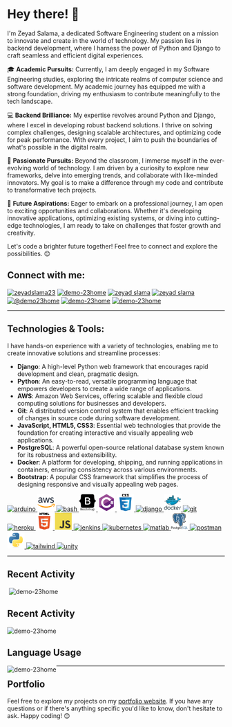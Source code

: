 # Hey there! 👋

I'm Zeyad Salama, a dedicated Software Engineering student on a mission to innovate and create in the world of technology. My passion lies in backend development, where I harness the power of Python and Django to craft seamless and efficient digital experiences.

🎓 **Academic Pursuits:**
Currently, I am deeply engaged in my Software Engineering studies, exploring the intricate realms of computer science and software development. My academic journey has equipped me with a strong foundation, driving my enthusiasm to contribute meaningfully to the tech landscape.

💻 **Backend Brilliance:**
My expertise revolves around Python and Django, where I excel in developing robust backend solutions. I thrive on solving complex challenges, designing scalable architectures, and optimizing code for peak performance. With every project, I aim to push the boundaries of what's possible in the digital realm.

🌟 **Passionate Pursuits:**
Beyond the classroom, I immerse myself in the ever-evolving world of technology. I am driven by a curiosity to explore new frameworks, delve into emerging trends, and collaborate with like-minded innovators. My goal is to make a difference through my code and contribute to transformative tech projects.

🚀 **Future Aspirations:**
Eager to embark on a professional journey, I am open to exciting opportunities and collaborations. Whether it's developing innovative applications, optimizing existing systems, or diving into cutting-edge technologies, I am ready to take on challenges that foster growth and creativity.

Let's code a brighter future together! Feel free to connect and explore the possibilities. 😊

## Connect with me:
<p align="left">
<a href="https://twitter.com/zeyadslama23" target="blank"><img align="center" src="https://raw.githubusercontent.com/rahuldkjain/github-profile-readme-generator/master/src/images/icons/Social/twitter.svg" alt="zeyadslama23" height="30" width="40" /></a>
<a href="https://linkedin.com/in/demo-23home" target="blank"><img align="center" src="https://raw.githubusercontent.com/rahuldkjain/github-profile-readme-generator/master/src/images/icons/Social/linked-in-alt.svg" alt="demo-23home" height="30" width="40" /></a>
<a href="https://stackoverflow.com/users/zeyad slama" target="blank"><img align="center" src="https://raw.githubusercontent.com/rahuldkjain/github-profile-readme-generator/master/src/images/icons/Social/stack-overflow.svg" alt="zeyad slama" height="30" width="40" /></a>
<a href="https://fb.com/zeyad slama" target="blank"><img align="center" src="https://raw.githubusercontent.com/rahuldkjain/github-profile-readme-generator/master/src/images/icons/Social/facebook.svg" alt="zeyad slama" height="30" width="40" /></a>
<a href="https://medium.com/@demo23home" target="blank"><img align="center" src="https://raw.githubusercontent.com/rahuldkjain/github-profile-readme-generator/master/src/images/icons/Social/medium.svg" alt="@demo23home" height="30" width="40" /></a>
<a href="https://codeforces.com/profile/demo-23home" target="blank"><img align="center" src="https://raw.githubusercontent.com/rahuldkjain/github-profile-readme-generator/master/src/images/icons/Social/codeforces.svg" alt="demo-23home" height="30" width="40" /></a>
<a href="https://discord.gg/demo-23home" target="blank"><img align="center" src="https://raw.githubusercontent.com/rahuldkjain/github-profile-readme-generator/master/src/images/icons/Social/discord.svg" alt="demo-23home" height="30" width="40" /></a>
</p>

---


## Technologies & Tools:

I have hands-on experience with a variety of technologies, enabling me to create innovative solutions and streamline processes:

- **Django**: A high-level Python web framework that encourages rapid development and clean, pragmatic design.
- **Python**: An easy-to-read, versatile programming language that empowers developers to create a wide range of applications.
- **AWS**: Amazon Web Services, offering scalable and flexible cloud computing solutions for businesses and developers.
- **Git**: A distributed version control system that enables efficient tracking of changes in source code during software development.
- **JavaScript, HTML5, CSS3**: Essential web technologies that provide the foundation for creating interactive and visually appealing web applications.
- **PostgreSQL**: A powerful open-source relational database system known for its robustness and extensibility.
- **Docker**: A platform for developing, shipping, and running applications in containers, ensuring consistency across various environments.
- **Bootstrap**: A popular CSS framework that simplifies the process of designing responsive and visually appealing web pages.

<p align="left"> <a href="https://www.arduino.cc/" target="_blank" rel="noreferrer"> <img src="https://cdn.worldvectorlogo.com/logos/arduino-1.svg" alt="arduino" width="40" height="40"/> </a> <a href="https://aws.amazon.com" target="_blank" rel="noreferrer"> <img src="https://raw.githubusercontent.com/devicons/devicon/master/icons/amazonwebservices/amazonwebservices-original-wordmark.svg" alt="aws" width="40" height="40"/> </a> <a href="https://www.gnu.org/software/bash/" target="_blank" rel="noreferrer"> <img src="https://www.vectorlogo.zone/logos/gnu_bash/gnu_bash-icon.svg" alt="bash" width="40" height="40"/> </a> <a href="https://getbootstrap.com" target="_blank" rel="noreferrer"> <img src="https://raw.githubusercontent.com/devicons/devicon/master/icons/bootstrap/bootstrap-plain-wordmark.svg" alt="bootstrap" width="40" height="40"/> </a> <a href="https://www.w3schools.com/cs/" target="_blank" rel="noreferrer"> <img src="https://raw.githubusercontent.com/devicons/devicon/master/icons/csharp/csharp-original.svg" alt="csharp" width="40" height="40"/> </a> <a href="https://www.w3schools.com/css/" target="_blank" rel="noreferrer"> <img src="https://raw.githubusercontent.com/devicons/devicon/master/icons/css3/css3-original-wordmark.svg" alt="css3" width="40" height="40"/> </a> <a href="https://www.djangoproject.com/" target="_blank" rel="noreferrer"> <img src="https://cdn.worldvectorlogo.com/logos/django.svg" alt="django" width="40" height="40"/> </a> <a href="https://www.docker.com/" target="_blank" rel="noreferrer"> <img src="https://raw.githubusercontent.com/devicons/devicon/master/icons/docker/docker-original-wordmark.svg" alt="docker" width="40" height="40"/> </a> <a href="https://git-scm.com/" target="_blank" rel="noreferrer"> <img src="https://www.vectorlogo.zone/logos/git-scm/git-scm-icon.svg" alt="git" width="40" height="40"/> </a> <a href="https://heroku.com" target="_blank" rel="noreferrer"> <img src="https://www.vectorlogo.zone/logos/heroku/heroku-icon.svg" alt="heroku" width="40" height="40"/> </a> <a href="https://www.w3.org/html/" target="_blank" rel="noreferrer"> <img src="https://raw.githubusercontent.com/devicons/devicon/master/icons/html5/html5-original-wordmark.svg" alt="html5" width="40" height="40"/> </a> <a href="https://developer.mozilla.org/en-US/docs/Web/JavaScript" target="_blank" rel="noreferrer"> <img src="https://raw.githubusercontent.com/devicons/devicon/master/icons/javascript/javascript-original.svg" alt="javascript" width="40" height="40"/> </a> <a href="https://www.jenkins.io" target="_blank" rel="noreferrer"> <img src="https://www.vectorlogo.zone/logos/jenkins/jenkins-icon.svg" alt="jenkins" width="40" height="40"/> </a> <a href="https://kubernetes.io" target="_blank" rel="noreferrer"> <img src="https://www.vectorlogo.zone/logos/kubernetes/kubernetes-icon.svg" alt="kubernetes" width="40" height="40"/> </a> <a href="https://www.mathworks.com/" target="_blank" rel="noreferrer"> <img src="https://upload.wikimedia.org/wikipedia/commons/2/21/Matlab_Logo.png" alt="matlab" width="40" height="40"/> </a> <a href="https://www.postgresql.org" target="_blank" rel="noreferrer"> <img src="https://raw.githubusercontent.com/devicons/devicon/master/icons/postgresql/postgresql-original-wordmark.svg" alt="postgresql" width="40" height="40"/> </a> <a href="https://postman.com" target="_blank" rel="noreferrer"> <img src="https://www.vectorlogo.zone/logos/getpostman/getpostman-icon.svg" alt="postman" width="40" height="40"/> </a> <a href="https://www.python.org" target="_blank" rel="noreferrer"> <img src="https://raw.githubusercontent.com/devicons/devicon/master/icons/python/python-original.svg" alt="python" width="40" height="40"/> </a> <a href="https://tailwindcss.com/" target="_blank" rel="noreferrer"> <img src="https://www.vectorlogo.zone/logos/tailwindcss/tailwindcss-icon.svg" alt="tailwind" width="40" height="40"/> </a> <a href="https://unity.com/" target="_blank" rel="noreferrer"> <img src="https://www.vectorlogo.zone/logos/unity3d/unity3d-icon.svg" alt="unity" width="40" height="40"/> </a> </p>

---

## Recent Activity
<p>&nbsp;<img align="center" src="https://github-readme-stats.vercel.app/api?username=demo23home&show_icons=true&theme=dark&title_color=14f017&text_color=f7f7f7&locale=en" alt="demo-23home" /></p>


## Recent Activity
<p><img align="center" src="https://github-readme-streak-stats.herokuapp.com/?user=demo-23home&theme=dark" alt="demo-23home" /></p>


## Language Usage
<p><img align="left" src="https://github-readme-stats.vercel.app/api/top-langs?username=demo-23home&show_icons=true&theme=dark&title_color=14cc17&text_color=f1eeee&locale=en&layout=compact" alt="demo-23home" /></p>

---

## Portfolio
Feel free to explore my projects on my [portfolio website](https://demo-23home.github.io/Portfolio-Website/). If you have any questions or if there's anything specific you'd like to know, don't hesitate to ask. Happy coding! 😊
